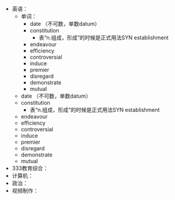 - 英语：
	- 单词：
		- date （不可数，单数datum）
		- constitution
			- 表“n.组成，形成”的时候是正式用法SYN establishment
		- endeavour
		- efficiency
		- controversial
		- induce
		- premier
		- disregard
		- demonstrate
		- mutual
	- date （不可数，单数datum）
	- constitution
		- 表“n.组成，形成”的时候是正式用法SYN establishment
	- endeavour
	- efficiency
	- controversial
	- induce
	- premier
	- disregard
	- demonstrate
	- mutual
- 333教育综合：
- 计算机：
- 政治：
- 视频制作：